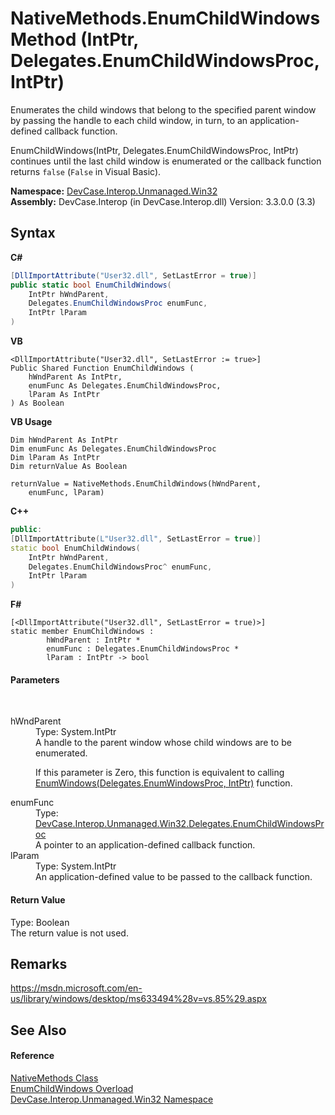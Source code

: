 # NativeMethods.EnumChildWindows Method (IntPtr, Delegates.EnumChildWindowsProc, IntPtr)
 

Enumerates the child windows that belong to the specified parent window by passing the handle to each child window, in turn, to an application-defined callback function. 

EnumChildWindows(IntPtr, Delegates.EnumChildWindowsProc, IntPtr) continues until the last child window is enumerated or the callback function returns `false` (`False` in Visual Basic).

**Namespace:**&nbsp;<a href="N_DevCase_Interop_Unmanaged_Win32">DevCase.Interop.Unmanaged.Win32</a><br />**Assembly:**&nbsp;DevCase.Interop (in DevCase.Interop.dll) Version: 3.3.0.0 (3.3)

## Syntax

**C#**<br />
``` C#
[DllImportAttribute("User32.dll", SetLastError = true)]
public static bool EnumChildWindows(
	IntPtr hWndParent,
	Delegates.EnumChildWindowsProc enumFunc,
	IntPtr lParam
)
```

**VB**<br />
``` VB
<DllImportAttribute("User32.dll", SetLastError := true>]
Public Shared Function EnumChildWindows ( 
	hWndParent As IntPtr,
	enumFunc As Delegates.EnumChildWindowsProc,
	lParam As IntPtr
) As Boolean
```

**VB Usage**<br />
``` VB Usage
Dim hWndParent As IntPtr
Dim enumFunc As Delegates.EnumChildWindowsProc
Dim lParam As IntPtr
Dim returnValue As Boolean

returnValue = NativeMethods.EnumChildWindows(hWndParent, 
	enumFunc, lParam)
```

**C++**<br />
``` C++
public:
[DllImportAttribute(L"User32.dll", SetLastError = true)]
static bool EnumChildWindows(
	IntPtr hWndParent, 
	Delegates.EnumChildWindowsProc^ enumFunc, 
	IntPtr lParam
)
```

**F#**<br />
``` F#
[<DllImportAttribute("User32.dll", SetLastError = true)>]
static member EnumChildWindows : 
        hWndParent : IntPtr * 
        enumFunc : Delegates.EnumChildWindowsProc * 
        lParam : IntPtr -> bool 

```


#### Parameters
&nbsp;<dl><dt>hWndParent</dt><dd>Type: System.IntPtr<br />A handle to the parent window whose child windows are to be enumerated. 

 If this parameter is Zero, this function is equivalent to calling <a href="M_DevCase_Interop_Unmanaged_Win32_NativeMethods_EnumWindows">EnumWindows(Delegates.EnumWindowsProc, IntPtr)</a> function.</dd><dt>enumFunc</dt><dd>Type: <a href="T_DevCase_Interop_Unmanaged_Win32_Delegates_EnumChildWindowsProc">DevCase.Interop.Unmanaged.Win32.Delegates.EnumChildWindowsProc</a><br />A pointer to an application-defined callback function.</dd><dt>lParam</dt><dd>Type: System.IntPtr<br />An application-defined value to be passed to the callback function.</dd></dl>

#### Return Value
Type: Boolean<br />The return value is not used.

## Remarks
<a href="https://msdn.microsoft.com/en-us/library/windows/desktop/ms633494%28v=vs.85%29.aspx" target="_blank">https://msdn.microsoft.com/en-us/library/windows/desktop/ms633494%28v=vs.85%29.aspx</a>

## See Also


#### Reference
<a href="T_DevCase_Interop_Unmanaged_Win32_NativeMethods">NativeMethods Class</a><br /><a href="Overload_DevCase_Interop_Unmanaged_Win32_NativeMethods_EnumChildWindows">EnumChildWindows Overload</a><br /><a href="N_DevCase_Interop_Unmanaged_Win32">DevCase.Interop.Unmanaged.Win32 Namespace</a><br />